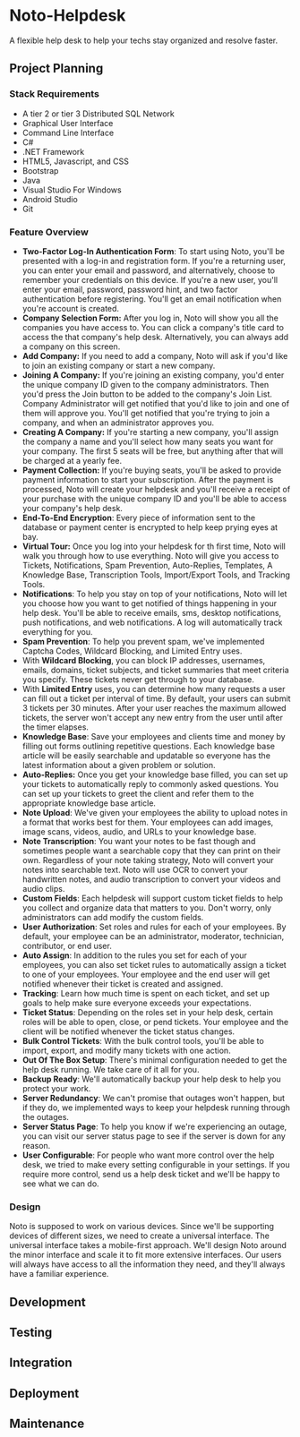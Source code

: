 # Noto-Helpdesk
A flexible help desk to help your techs stay organized and resolve faster.

## Project Planning

### Stack Requirements

- A tier 2 or tier 3 Distributed SQL Network
- Graphical User Interface
- Command Line Interface
- C#
- .NET Framework
- HTML5, Javascript, and CSS
- Bootstrap
- Java
- Visual Studio For Windows
- Android Studio
- Git

### Feature Overview

- **Two-Factor Log-In Authentication Form**: To start using Noto, you'll be presented with a log-in and registration form. If you're a returning user, you can enter your email and password, and alternatively, choose to remember your credentials on this device. If you're a new user, you'll enter your email, password, password hint, and two factor authentication before registering. You'll get an email notification when you're account is created. 
- **Company Selection Form:** After you log in, Noto will show you all the companies you have access to. You can click a company's title card to access the that company's help desk. Alternatively, you can always add a company on this screen.
- **Add Company:** If you need to add a company, Noto will ask if you'd like to join an existing company or start a new company. 
- **Joining A Company:** If you're joining an existing company, you'd enter the unique company ID given to the company administrators. Then you'd press the Join button to be added to the company's Join List. Company Administrator will get notified that you'd like to join and one of them will approve you. You'll get notified that you're trying to join a company, and when an administrator approves you.
- **Creating A Company:** If you're starting a new company, you'll assign the company a name and  you'll select how many seats you want for your company. The first 5 seats will be free, but anything after that will be charged at a yearly fee.
- **Payment Collection:** If you're buying seats, you'll be asked to provide payment information to start your subscription. After the payment is processed, Noto will create your helpdesk and you'll receive a receipt of your purchase with the unique company ID and you'll be able to access your company's help desk.
- **End-To-End Encryption**: Every piece of information sent to the database or payment center is encrypted to help keep prying eyes at bay.
- **Virtual Tour:** Once you log into your helpdesk for th first time, Noto will walk you through how to use everything. Noto will give you access to Tickets, Notifications, Spam Prevention, Auto-Replies, Templates, A Knowledge Base, Transcription Tools, Import/Export Tools, and Tracking Tools.
- **Notifications**: To help you stay on top of your notifications, Noto will let you choose how you want to get notified of things happening in your help desk. You'll be able to receive emails, sms, desktop notifications, push notifications, and web notifications. A log will automatically track everything for you.
- **Spam Prevention**: To help you prevent spam, we've implemented Captcha Codes, Wildcard Blocking, and Limited Entry uses. 
- With **Wildcard Blocking**, you can block IP addresses, usernames, emails, domains, ticket subjects, and ticket summaries that meet criteria you specify. These tickets never get through to your database.
- With **Limited Entry** uses, you can determine how many requests a user can fill out a ticket per interval of time. By default, your users can submit 3 tickets per 30 minutes. After your user reaches the maximum allowed tickets, the server won't accept any new entry from the user until after the timer elapses.
- **Knowledge Base**: Save your employees and clients time and money by filling out forms outlining repetitive questions. Each knowledge base article will be easily searchable and updatable so everyone has the latest information about a given problem or solution.
- **Auto-Replies:** Once you get your knowledge base filled, you can set up your tickets to automatically reply to commonly asked questions. You can set up your tickets to greet the client and refer them to the appropriate knowledge base article.
- **Note Upload**: We've given your employees the ability to upload notes in a format that works best for them. Your employees can add images, image scans, videos, audio, and URLs to your knowledge base.
- **Note Transcription**: You want your notes to be fast though and sometimes people want a searchable copy that they can print on their own. Regardless of your note taking strategy, Noto will convert your notes into searchable text. Noto will use OCR to convert your handwritten notes, and audio transcription to convert your videos and audio clips. 
- **Custom Fields**: Each helpdesk will support custom ticket fields to help you collect and organize data that matters to you. Don't worry, only administrators can add modify the custom fields.
- **User Authorization**: Set roles and rules for each of your employees. By default, your employee can be an administrator, moderator, technician, contributor, or end user.
- **Auto Assign**: In addition to the rules you set for each of your employees, you can also set ticket rules to automatically assign a ticket to one of your employees. Your employee and the end user will get notified whenever their ticket is created and assigned. 
- **Tracking**: Learn how much time is spent on each ticket, and set up goals to help make sure everyone exceeds your expectations.  
- **Ticket Status**: Depending on the roles set in your help desk, certain roles will be able to open, close, or pend tickets. Your employee and the client will be notified whenever the ticket status changes.
- **Bulk Control Tickets**: With the bulk control tools, you'll be able to import, export, and modify many tickets with one action.
- **Out Of The Box Setup**: There's minimal configuration needed to get the help desk running. We take care of it all for you.
- **Backup Ready**: We'll automatically backup your help desk to help you protect your work.
- **Server Redundancy**: We can't promise that outages won't happen, but if they do, we implemented ways to keep your helpdesk running through the outages.
- **Server Status Page**: To help you know if we're experiencing an outage, you can visit our server status page to see if the server is down for any reason.
- **User Configurable**:  For people who want more control over the help desk, we tried to make every setting configurable in your settings. If you require more control, send us a help desk ticket and we'll be happy to see what we can do.

### Design

Noto is supposed to work on various devices. Since we'll be supporting devices of different sizes, we need to create a universal interface. The universal interface takes a mobile-first approach. We'll design Noto around the minor interface and scale it to fit more extensive interfaces. Our users will always have access to all the information they need, and they'll always have a familiar experience.

## Development

## Testing

## Integration

## Deployment

## Maintenance